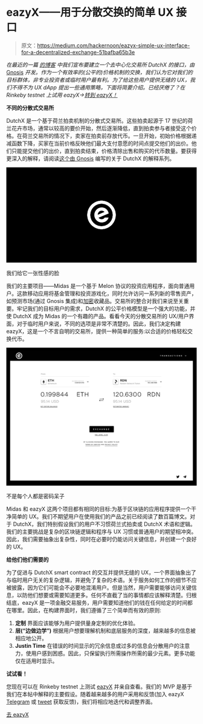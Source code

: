 # eazyX——用于分散交换的简单 UX 接口

> 原文：<https://medium.com/hackernoon/eazyx-simple-ux-interface-for-a-decentralized-exchange-51bafba65b3e>

*在最近的一篇* [*的博客*](/midas-app/we-give-the-dutchx-a-new-face-d441a387ea1f) *中我们宣布要建立一个去中心化交易所 DutchX 的接口，由* [Gnosis](https://gnosis.pm/) *开发。作为一个有效率的(公平的)价格机制的交换，我们认为它对我们的目标群体，非专业投资者或临时用户最有利。为了给这些用户提供无缝的 UX，我们不得不为 UX dApp 提出一些通用策略，下面将简要介绍。已经厌倦了？在 Rinkeby testnet 上试用 eazyX->*[*转到 eazyX！*](http://eazy.exchange/)

**不同的分散式交易所**

DutchX 是一个基于荷兰拍卖机制的分散式交易所。这些拍卖起源于 17 世纪的荷兰花卉市场，通常以较高的要价开始，然后逐渐降低，直到拍卖参与者接受这个价格。在荷兰交易所的情况下，卖家在拍卖前存放代币。一旦开始，初始价格根据递减函数下降，买家在当前价格反映他们最大支付意愿的时间点提交他们的出价。他们只能提交他们的出价，直到拍卖结束，价格清除出售和购买的代币数量。要获得更深入的解释，请阅读[这个由 Gnosis](https://blog.gnosis.pm/introducing-the-gnosis-dutch-exchange-53bd3d51f9b2) 编写的关于 DutchX 的解释系列。

![](img/2849ab2ac7c6e4a8805ae780a381fef6.png)

我们给它一张性感的脸

我们的主要项目——Midas 是一个基于 Melon 协议的投资应用程序，面向普通用户。这款移动应用将基金管理和投资游戏化，同时允许访问一系列新的零售资产，如预测市场(通过 Gnosis 集成)和[加密](https://hackernoon.com/tagged/crypto)收藏品。交易所的整合对我们来说至关重要。牢记我们的目标用户的需求，DutchX 的公平价格模型是一个强大的功能，并使 DutchX 成为 Midas 的一个有趣的产品。看看今天的分散交易所的 UX/用户界面，对于临时用户来说，不同的选项是非常不清楚的。因此，我们决定构建 eazyX，这是一个不言自明的交易所，提供一种简单的服务:以合适的价格轻松交换代币。

![](img/e25b562b7ea193f86f1f53be9929314f.png)

不是每个人都是密码呆子

Midas 和 eazyX 这两个项目都有相同的目标:为基于区块链的应用程序提供一个干净简单的 UX。我们不期望用户在使用我们的产品之前已经阅读了数百篇博文。对于 DutchX，我们特别假设我们的用户不习惯荷兰式拍卖或 DutchX 术语和逻辑。我们的主要挑战是复杂的区块链逻辑和程序与 UX 习惯或普通用户的期望相冲突。因此，我们需要抽象出复杂性，同时在必要时仍能访问关键信息，并创建一个良好的 UX。

**给他们他们需要的**

为了促进与 DutchX smart contract 的交互并提供无缝的 UX，一个界面抽象出了与临时用户无关的复杂逻辑，并避免了复杂的术语。关于服务如何工作的细节不应被披露，因为它们可能会不必要地混淆用户。但是当然，用户需要能够访问关键信息，以防他们想要或需要知道更多。任何不直截了当的事情都应该解释清楚。归根结底，eazyX 是一项金融交易服务，用户需要知道他们的钱在任何给定的时间都在哪里。因此，在构建界面时，我们遵循了三个简单而有效的原则:

1.  **定制**
    界面应该能够为用户提供量身定制的优化体验。
2.  **层(“边做边学”)**
    根据用户想要理解机制和底层服务的深度，越来越多的信息被相应地公开。
3.  **Justin Time** 在错误的时间显示的冗余信息或过多的信息会分散用户的注意力，使用户感到困惑。因此，只保留执行所需操作所需的最少元素。更多功能仅在适用时显示。

**试试看！**

您现在可以在 Rinkeby testnet 上测试 [eazyX](http://eazy.exchange/) 并亲自查看。我们的 MVP 是基于我们在本帖中解释的主要假设。随着越来越多的用户采用和反馈(加入 eazyX [Telegram](https://t.me/eazyXchange) 或 [tweet](https://twitter.com/eazyXchange) 获取反馈)，我们将相应地迭代和调整界面。

[去 eazyX](http://eazy.exchange/)